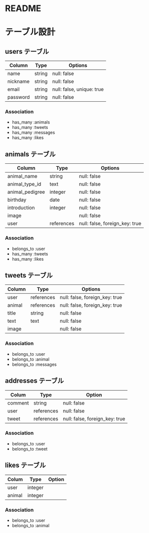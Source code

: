 # README

# テーブル設計

## users テーブル

| Column             | Type    | Options                   |
| ------------------ | ------- | ------------------------- |
| name               | string  | null: false               |
| nickname           | string  | null: false               |
| email              | string  | null: false, unique: true |
| password           | string  | null: false               |

### Association

- has_many :animals
- has_many :tweets
- has_many :messages
- has_many :likes

## animals テーブル

| Column          | Type       | Options                        |
| --------------- | ---------- | ------------------------------ |
| animal_name     | string     | null: false                    |
| animal_type_id  | text       | null: false                    |
| animal_pedigree | integer    | null: false                    |
| birthday        | date       | null: false                    |
| introduction    | integer    | null: false                    |
| image           |            | null: false                    |
| user            | references | null: false, foreign_key: true |

### Association

- belongs_to :user
- has_many :tweets
- has_many :likes

## tweets テーブル

| Column        | Type       | Options                        |
| ------------- | ---------- | ------------------------------ |
| user          | references | null: false, foreign_key: true |
| animal        | references | null: false, foreign_key: true |
| title         | string     | null: false                    |
| text          | text       | null: false                    |
| image         |            | null: false                    |

### Association

- belongs_to :user
- belongs_to :animal
- belongs_to :messages

## addresses テーブル

| Colum         | Type       | Option                         |
| ------------- | ---------- | ------------------------------ |
| comment       | string     | null: false                    |
| user          | references | null: false                    |
| tweet         | references | null: false, foreign_key: true |

### Association

- belongs_to :user
- belongs_to :tweet

## likes テーブル

| Colum  | Type    | Option |
| ------ | ------- | ------ |
| user   | integer |        |
| animal | integer |        |

### Association

- belongs_to :user
- belongs_to :animal